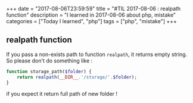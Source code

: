 +++
date = "2017-08-06T23:59:59"
title = "#TIL 2017-08-06 : realpath function"
description = "I learned in 2017-08-06 about php, mistake"
categories = ["Today I learned", "php"]
tags = ["php", "mistake"]
+++



## realpath function

If you pass a non-exists path to function `realpath`, it returns empty string. So please don't do something like :

```php
function storage_path($folder) {
	return realpath(__DIR__.'/storage/'.$folder);
}
```

if you expect it return full path of new folder !
